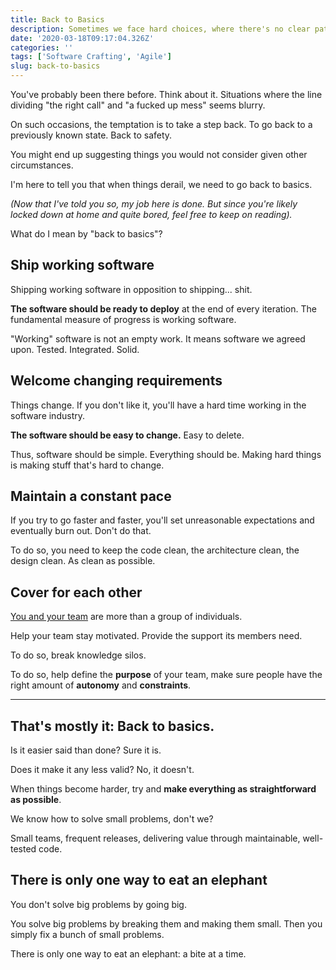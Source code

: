 ```yaml
---
title: Back to Basics
description: Sometimes we face hard choices, where there's no clear path or direction. Actually, we might not even have a clear goal.
date: '2020-03-18T09:17:04.326Z'
categories: ''
tags: ['Software Crafting', 'Agile']
slug: back-to-basics
---
```


You've probably been there before. Think about it. Situations where the line dividing "the right call" and "a fucked up mess" seems blurry.

On such occasions, the temptation is to take a step back. To go back to a previously known state. Back to safety.

You might end up suggesting things you would not consider given other circumstances.

I'm here to tell you that when things derail, we need to go back to basics.

*(Now that I've told you so, my job here is done. But since you're likely locked down at home and quite bored, feel free to keep on reading).*

What do I mean by "back to basics"?

## Ship working software

Shipping working software in opposition to shipping... shit.

**The software should be ready to deploy** at the end of every iteration. The fundamental measure of progress is working software.

"Working" software is not an empty work. It means software we agreed upon. Tested. Integrated. Solid.

## Welcome changing requirements

Things change. If you don't like it, you'll have a hard time working in the software industry.

**The software should be easy to change.** Easy to delete.

Thus, software should be simple. Everything should be. Making hard things is making stuff that's hard to change.

## Maintain a constant pace

If you try to go faster and faster, you'll set unreasonable expectations and eventually burn out. Don't do that.

To do so, you need to keep the code clean, the architecture clean, the design clean. As clean as possible.

## Cover for each other

[You and your team](https://afontcu.dev/power-to-the-teams/) are more than a group of individuals.

Help your team stay motivated. Provide the support its members need.

To do so, break knowledge silos.

To do so, help define the **purpose** of your team, make sure people have the right amount of **autonomy** and **constraints**.

---

## That's mostly it: Back to basics.

Is it easier said than done? Sure it is.

Does it make it any less valid? No, it doesn't.

When things become harder, try and **make everything as straightforward as possible**. 

We know how to solve small problems, don't we?

Small teams, frequent releases, delivering value through maintainable, well-tested code.

## There is only one way to eat an elephant

You don't solve big problems by going big.

You solve big problems by breaking them and making them small. Then you simply fix a bunch of small problems.

There is only one way to eat an elephant: a bite at a time.